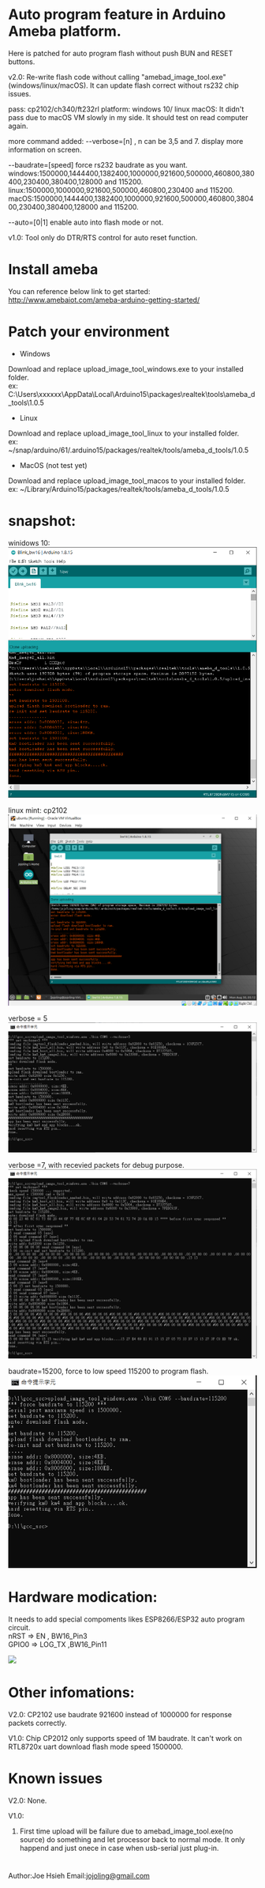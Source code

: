 # Auto program feature in Arduino Ameba platform.

Here is patched for auto program flash without push BUN and RESET buttons.

v2.0:
Re-write flash code without calling "amebad_image_tool.exe" (windows/linux/macOS).
It can update flash correct without rs232 chip issues.

pass: cp2102/ch340/ft232rl
platform: windows 10/ linux
macOS: It didn't pass due to macOS VM slowly in my side. It should test on read computer again.

more command added:
--verbose=[n] , n can be 3,5 and 7.
display more information on screen.

--baudrate=[speed]
force rs232 baudrate as you want.
windows:1500000,1444400,1382400,1000000,921600,500000,460800,380400,230400,380400,128000 and 115200.
linux:1500000,1000000,921600,500000,460800,230400 and 115200.
macOS:1500000,1444400,1382400,1000000,921600,500000,460800,380400,230400,380400,128000 and 115200.

--auto=[0|1]
enable auto into flash mode or not.

v1.0:
Tool only do DTR/RTS control for auto reset function.

# Install ameba
You can reference below link to get started: http://www.amebaiot.com/ameba-arduino-getting-started/

# Patch your environment

* Windows

Download and replace upload_image_tool_windows.exe to your installed folder.<br/>
ex: C:\Users\xxxxxx\AppData\Local\Arduino15\packages\realtek\tools\ameba_d_tools\1.0.5

* Linux

Download and replace upload_image_tool_linux to your installed folder.<br/>
ex: ~/snap/arduino/61/.arduino15/packages/realtek/tools/ameba_d_tools/1.0.5

* MacOS (not test yet)

Download and replace upload_image_tool_macos to your installed folder.<br/>
ex: ~/Library/Arduino15/packages/realtek/tools/ameba_d_tools/1.0.5

# snapshot:
winidows 10:<br/>
![windows 10](pic/flash_windows.png)

linux mint:
cp2102<br/>
![](pic/flash_cp2102.png)

verbose = 5<br/>
![](pic/flash_verbose_5.png)

verbose =7, with recevied packets for debug purpose.<br/>
![](pic/flash_verbose_7.png)

baudrate=15200, force to low speed 115200 to program flash.<br/>
![](pic/flash_115200.png)

# Hardware modication:
It needs to add special compoments likes ESP8266/ESP32 auto program circuit.
<br/>nRST => EN , BW16_Pin3
<br/>GPIO0 => LOG_TX ,BW16_Pin11

![](https://i.stack.imgur.com/fMrDh.png?raw=true)

# Other infomations:
V2.0:
CP2102 use baudrate 921600 instead of 1000000 for response packets correctly.

V1.0:
Chip CP2012 only supports speed of 1M baudrate. It can't work on RTL8720x uart download flash mode speed 1500000.
# Known issues
V2.0:
None.

V1.0:
1) First time upload will be failure due to amebad_image_tool.exe(no source) do something and let processor back to normal mode.
   It only happend and just onece in case when usb-serial just plug-in.

#
 Author:Joe Hsieh
 Email:jojoling@gmail.com
